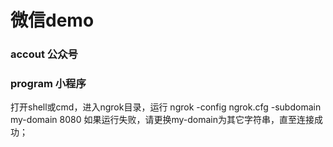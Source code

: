 # 微信demo
### accout 公众号
### program 小程序

打开shell或cmd，进入ngrok目录，运行 ngrok -config ngrok.cfg -subdomain my-domain 8080 如果运行失败，请更换my-domain为其它字符串，直至连接成功；
